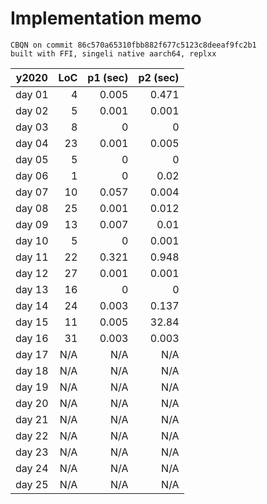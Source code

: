 # Implementation memo

```
CBQN on commit 86c570a65310fbb882f677c5123c8deeaf9fc2b1
built with FFI, singeli native aarch64, replxx
```
| y2020  |      LoC | p1 (sec) | p2 (sec) |
|--------|---------:|---------:|---------:|
| day 01 |        4 |    0.005 |    0.471 |
| day 02 |        5 |    0.001 |    0.001 |
| day 03 |        8 |        0 |        0 |
| day 04 |       23 |    0.001 |    0.005 |
| day 05 |        5 |        0 |        0 |
| day 06 |        1 |        0 |     0.02 |
| day 07 |       10 |    0.057 |    0.004 |
| day 08 |       25 |    0.001 |    0.012 |
| day 09 |       13 |    0.007 |     0.01 |
| day 10 |        5 |        0 |    0.001 |
| day 11 |       22 |    0.321 |    0.948 |
| day 12 |       27 |    0.001 |    0.001 |
| day 13 |       16 |        0 |        0 |
| day 14 |       24 |    0.003 |    0.137 |
| day 15 |       11 |    0.005 |    32.84 |
| day 16 |       31 |    0.003 |    0.003 |
| day 17 |      N/A |      N/A |      N/A |
| day 18 |      N/A |      N/A |      N/A |
| day 19 |      N/A |      N/A |      N/A |
| day 20 |      N/A |      N/A |      N/A |
| day 21 |      N/A |      N/A |      N/A |
| day 22 |      N/A |      N/A |      N/A |
| day 23 |      N/A |      N/A |      N/A |
| day 24 |      N/A |      N/A |      N/A |
| day 25 |      N/A |      N/A |      N/A |
